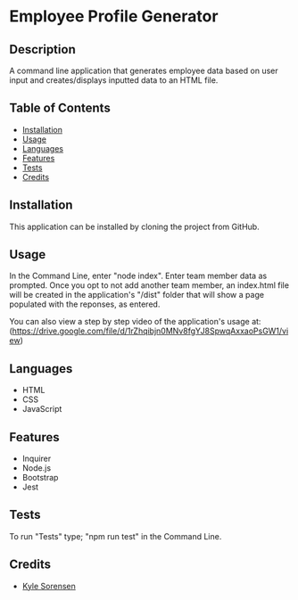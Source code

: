 # Employee Profile Generator

## Description
A command line application that generates employee data based on user input and creates/displays inputted data to an HTML file.

## Table of Contents
- [Installation](#installation)
- [Usage](#usage)
- [Languages](#languages)
- [Features](#features)
- [Tests](#tests)
- [Credits](#credits)

## Installation
This application can be installed by cloning the project from GitHub.

## Usage
In the Command Line, enter "node index". Enter team member data as prompted. Once you opt to not add another team member, an index.html file will be created in the application's "/dist" folder that will show a page populated with the reponses, as entered. 

You can also view a step by step video of the application's usage at: (https://drive.google.com/file/d/1rZhqibjn0MNv8fgYJ8SpwqAxxaoPsGW1/view)

## Languages
 - HTML
 - CSS
 - JavaScript
 
## Features
 - Inquirer
 - Node.js
 - Bootstrap
 - Jest

## Tests
 To run "Tests" type; "npm run test" in the Command Line.

## Credits
- [Kyle Sorensen](https://www.github.com/ksore85/)
